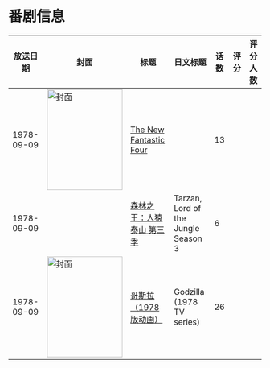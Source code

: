 # 番剧信息

|放送日期|封面|标题|日文标题|话数|评分|评分人数|
|---|---|---|---|---|---|---|
|1978-09-09|<img src="https://lain.bgm.tv/pic/cover/c/6c/3c/130112_Xg5XZ.jpg" alt="封面" style="width:150px;height:200px;object-fit:cover;">|[The New Fantastic Four](https://bangumi.tv/subject/130112)||13|||
|1978-09-09||[森林之王：人猿泰山 第三季](https://bangumi.tv/subject/373090)|Tarzan, Lord of the Jungle Season 3|6|||
|1978-09-09|<img src="https://lain.bgm.tv/pic/cover/c/2e/d2/530791_PFLIK.jpg" alt="封面" style="width:150px;height:200px;object-fit:cover;">|[哥斯拉（1978版动画）](https://bangumi.tv/subject/530791)|Godzilla (1978 TV series)|26|||
